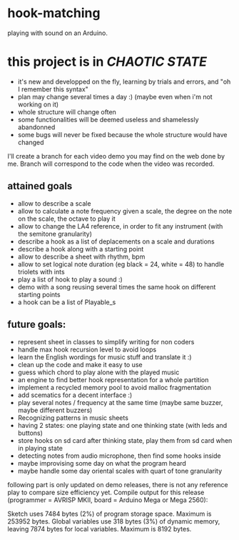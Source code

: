 # hook-matching
playing with sound on an Arduino.

# this project is in _*CHAOTIC STATE*_ 
  - it's new and developped on the fly, learning by trials and errors, and "oh I remember this syntax"
  - plan may change several times a day :) (maybe even when i'm not working on it)
  - whole structure will change often
  - some functionalities will be deemed useless and shamelessly abandonned
  - some bugs will never be fixed because the whole structure would have changed

I'll create a branch for each video demo you may find on the web done by me. Branch will correspond to the code when the video was recorded.

## attained goals
 - allow to describe a scale
 - allow to calculate a note frequency given a scale, the degree on the note on the scale, the octave to play it 
 - allow to change the LA4 reference, in order to fit any instrument (with the semitone granularity)
 - describe a hook as a list of deplacements on a scale and durations
 - describe a hook along with a starting point
 - allow to describe a sheet with rhythm, bpm
 - allow to set logical note duration (eg black = 24, white = 48) to handle triolets with ints
 - play a list of hook to play a sound :) 
 - demo with a song reusing several times the same hook on different starting points
 - a hook can be a list of Playable_s
 
## future goals:
 - represent sheet in classes to simplify writing for non coders
 - handle max hook recursion level to avoid loops
 - learn the English wordings for music stuff and translate it :)
 - clean up the code and make it easy to use
 - guess which chord to play alone with the played music
 - an engine to find better hook representation for a whole partition
 - implement a recycled memory pool to avoid malloc fragmentation
 - add scematics for a decent interface :)
 - play several notes / frequency at the same time (maybe same buzzer, maybe different buzzers)
 - Recognizing patterns in music sheets
 - having 2 states: one playing state and one thinking state (with leds and buttons)
 - store hooks on sd card after thinking state, play them from sd card when in playing state
 - detecting notes from audio microphone, then find some hooks inside
 - maybe improvising some day on what the program heard
 - maybe handle some day oriental scales with quart of tone granularity



following part is only updated on demo releases, there is not any reference play to compare size efficiency yet.
Compile output for this release (programmer = AVRISP MKII, board = Arduino Mega or Mega 2560): 

Sketch uses 7484 bytes (2%) of program storage space. Maximum is 253952 bytes.
Global variables use 318 bytes (3%) of dynamic memory, leaving 7874 bytes for local variables. Maximum is 8192 bytes.

